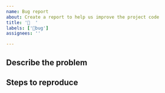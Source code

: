 ```yaml
---
name: Bug report
about: Create a report to help us improve the project code
title: '🐛  '
labels: ['🐛bug']
assignees: ''

---
```

## Describe the problem
<!-- A clear and concise description of the problem, what result did you expect, what did you get? -->

## Steps to reproduce
<!-- Describe the steps required to reproduce the problem, see <https://stackoverflow.com/help/minimal-reproducible-example>  -->
